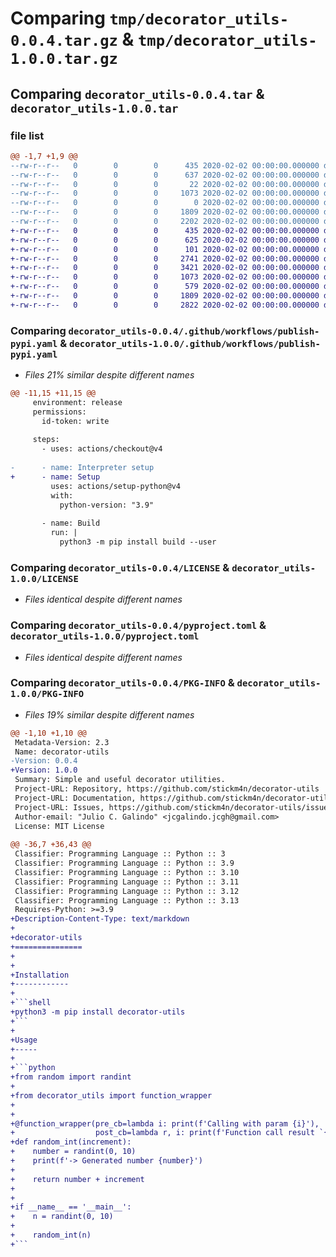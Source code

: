 # Comparing `tmp/decorator_utils-0.0.4.tar.gz` & `tmp/decorator_utils-1.0.0.tar.gz`

## Comparing `decorator_utils-0.0.4.tar` & `decorator_utils-1.0.0.tar`

### file list

```diff
@@ -1,7 +1,9 @@
--rw-r--r--   0        0        0      435 2020-02-02 00:00:00.000000 decorator_utils-0.0.4/.pre-commit-config.yaml
--rw-r--r--   0        0        0      637 2020-02-02 00:00:00.000000 decorator_utils-0.0.4/.github/workflows/publish-pypi.yaml
--rw-r--r--   0        0        0       22 2020-02-02 00:00:00.000000 decorator_utils-0.0.4/decorator_utils/__init__.py
--rw-r--r--   0        0        0     1073 2020-02-02 00:00:00.000000 decorator_utils-0.0.4/LICENSE
--rw-r--r--   0        0        0        0 2020-02-02 00:00:00.000000 decorator_utils-0.0.4/README.md
--rw-r--r--   0        0        0     1809 2020-02-02 00:00:00.000000 decorator_utils-0.0.4/pyproject.toml
--rw-r--r--   0        0        0     2202 2020-02-02 00:00:00.000000 decorator_utils-0.0.4/PKG-INFO
+-rw-r--r--   0        0        0      435 2020-02-02 00:00:00.000000 decorator_utils-1.0.0/.pre-commit-config.yaml
+-rw-r--r--   0        0        0      625 2020-02-02 00:00:00.000000 decorator_utils-1.0.0/.github/workflows/publish-pypi.yaml
+-rw-r--r--   0        0        0      101 2020-02-02 00:00:00.000000 decorator_utils-1.0.0/decorator_utils/__init__.py
+-rw-r--r--   0        0        0     2741 2020-02-02 00:00:00.000000 decorator_utils-1.0.0/decorator_utils/metadata.py
+-rw-r--r--   0        0        0     3421 2020-02-02 00:00:00.000000 decorator_utils-1.0.0/decorator_utils/wrapper.py
+-rw-r--r--   0        0        0     1073 2020-02-02 00:00:00.000000 decorator_utils-1.0.0/LICENSE
+-rw-r--r--   0        0        0      579 2020-02-02 00:00:00.000000 decorator_utils-1.0.0/README.md
+-rw-r--r--   0        0        0     1809 2020-02-02 00:00:00.000000 decorator_utils-1.0.0/pyproject.toml
+-rw-r--r--   0        0        0     2822 2020-02-02 00:00:00.000000 decorator_utils-1.0.0/PKG-INFO
```

### Comparing `decorator_utils-0.0.4/.github/workflows/publish-pypi.yaml` & `decorator_utils-1.0.0/.github/workflows/publish-pypi.yaml`

 * *Files 21% similar despite different names*

```diff
@@ -11,15 +11,15 @@
     environment: release
     permissions:
       id-token: write
 
     steps:
       - uses: actions/checkout@v4
 
-      - name: Interpreter setup
+      - name: Setup
         uses: actions/setup-python@v4
         with:
           python-version: "3.9"
 
       - name: Build
         run: |
           python3 -m pip install build --user
```

### Comparing `decorator_utils-0.0.4/LICENSE` & `decorator_utils-1.0.0/LICENSE`

 * *Files identical despite different names*

### Comparing `decorator_utils-0.0.4/pyproject.toml` & `decorator_utils-1.0.0/pyproject.toml`

 * *Files identical despite different names*

### Comparing `decorator_utils-0.0.4/PKG-INFO` & `decorator_utils-1.0.0/PKG-INFO`

 * *Files 19% similar despite different names*

```diff
@@ -1,10 +1,10 @@
 Metadata-Version: 2.3
 Name: decorator-utils
-Version: 0.0.4
+Version: 1.0.0
 Summary: Simple and useful decorator utilities.
 Project-URL: Repository, https://github.com/stickm4n/decorator-utils
 Project-URL: Documentation, https://github.com/stickm4n/decorator-utils/wiki
 Project-URL: Issues, https://github.com/stickm4n/decorator-utils/issues
 Author-email: "Julio C. Galindo" <jcgalindo.jcgh@gmail.com>
 License: MIT License
         
@@ -36,7 +36,43 @@
 Classifier: Programming Language :: Python :: 3
 Classifier: Programming Language :: Python :: 3.9
 Classifier: Programming Language :: Python :: 3.10
 Classifier: Programming Language :: Python :: 3.11
 Classifier: Programming Language :: Python :: 3.12
 Classifier: Programming Language :: Python :: 3.13
 Requires-Python: >=3.9
+Description-Content-Type: text/markdown
+
+decorator-utils
+===============
+
+
+Installation
+------------
+
+```shell
+python3 -m pip install decorator-utils
+```
+
+Usage
+-----
+
+```python
+from random import randint
+
+from decorator_utils import function_wrapper
+
+
+@function_wrapper(pre_cb=lambda i: print(f'Calling with param {i}'),
+                  post_cb=lambda r, i: print(f'Function call result `{r}` with param `{i}`'))
+def random_int(increment):
+    number = randint(0, 10)
+    print(f'-> Generated number {number}')
+
+    return number + increment
+
+
+if __name__ == '__main__':
+    n = randint(0, 10)
+
+    random_int(n)
+```
```

